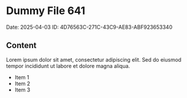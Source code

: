 # Dummy File 641

Date: 2025-04-03
ID: 4D76563C-271C-43C9-AE83-ABF923653340

## Content

Lorem ipsum dolor sit amet, consectetur adipiscing elit.
Sed do eiusmod tempor incididunt ut labore et dolore magna aliqua.

* Item 1
* Item 2
* Item 3

